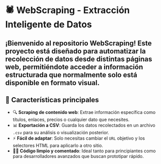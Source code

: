 # 🕷️ WebScraping - Extracción Inteligente de Datos

¡Bienvenido al repositorio **WebScraping**! Este proyecto está diseñado para automatizar la recolección de datos desde distintas páginas web, permitiéndote acceder a información estructurada que normalmente solo está disponible en formato visual.
---

## 🧠 Características principales

- 🔍 **Scraping de contenido web**: Extrae información específica como títulos, enlaces, precios o cualquier dato que necesites.
- 📊 **Exportación a CSV**: Guarda los datos recolectados en un archivo `.csv` para su análisis o visualización posterior.
- ⚡ **Fácil de adaptar**: Solo necesitas cambiar el `URL` objetivo y los selectores HTML para aplicarlo a otro sitio.
- 👨‍💻 **Código limpio y comentado**: Ideal tanto para principiantes como para desarrolladores avanzados que buscan prototipar rápido.
